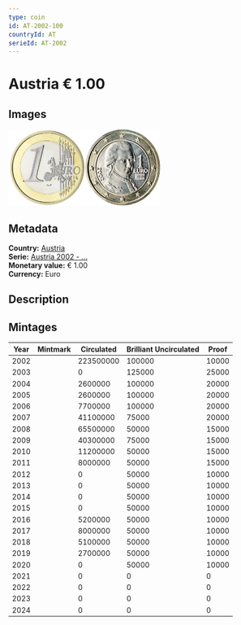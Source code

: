```yaml
---
type: coin
id: AT-2002-100
countryId: AT
serieId: AT-2002
---
```


# Austria € 1.00

## Images

<img src="../../../Images/common-2002-100.png" height="150" alt="Front image"><img src="Images/austria-2002-100.png" height="150" alt="Back image">

## Metadata

**Country:** [Austria](../index.md)\
**Serie:** [Austria 2002 - ...](index.md)\
**Monetary value:** € 1.00\
**Currency:** Euro

## Description


## Mintages

| Year | Mintmark | Circulated | Brilliant Uncirculated | Proof |
| ---- | -------- | ---------- | ---------------------- | ----- |
| 2002 |  | 223500000| 100000 | 10000 |
| 2003 |  | 0| 125000 | 25000 |
| 2004 |  | 2600000| 100000 | 20000 |
| 2005 |  | 2600000| 100000 | 20000 |
| 2006 |  | 7700000| 100000 | 20000 |
| 2007 |  | 41100000| 75000 | 20000 |
| 2008 |  | 65500000| 50000 | 15000 |
| 2009 |  | 40300000| 75000 | 15000 |
| 2010 |  | 11200000| 50000 | 15000 |
| 2011 |  | 8000000| 50000 | 15000 |
| 2012 |  | 0| 50000 | 10000 |
| 2013 |  | 0| 50000 | 10000 |
| 2014 |  | 0| 50000 | 10000 |
| 2015 |  | 0| 50000 | 10000 |
| 2016 |  | 5200000| 50000 | 10000 |
| 2017 |  | 8000000| 50000 | 10000 |
| 2018 |  | 5100000| 50000 | 10000 |
| 2019 |  | 2700000| 50000 | 10000 |
| 2020 |  | 0| 50000 | 10000 |
| 2021 |  | 0 | 0 | 0 |
| 2022 |  | 0 | 0 | 0 |
| 2023 |  | 0 | 0 | 0 |
| 2024 |  | 0 | 0 | 0 |
